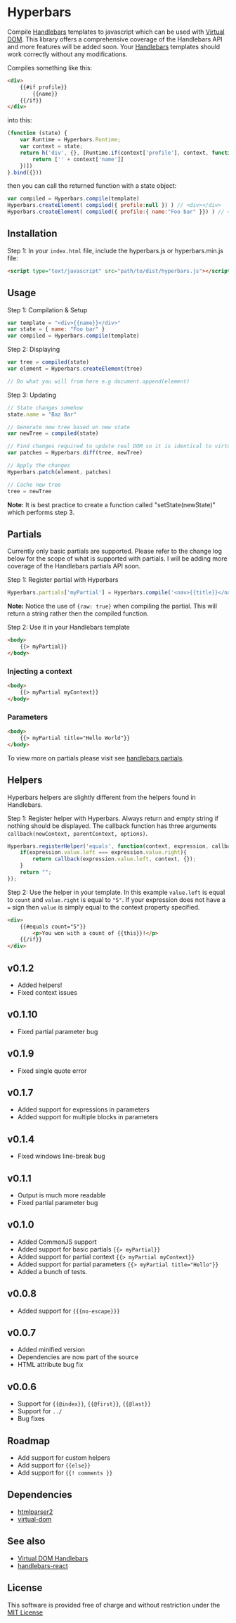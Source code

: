 # Hyperbars
Compile [Handlebars](http://handlebarsjs.com/) templates to javascript which can be used with [Virtual DOM](https://github.com/Matt-Esch/virtual-dom).
This library offers a comprehensive coverage of the Handlebars API and more features will be added soon. Your [Handlebars](http://handlebarsjs.com/) templates 
should work correctly without any modifications. 

Compiles something like this:
```html
<div>
    {{#if profile}}
        {{name}}
    {{/if}}
</div>
```

into this:
```js
(function (state) {
	var Runtime = Hyperbars.Runtime;
	var context = state;
	return h('div', {}, [Runtime.if(context['profile'], context, function (context, parent, options) {
		return ['' + context['name']]
	})])
}.bind({}))
```

then you can call the returned function with a state object:
```js
var compiled = Hyperbars.compile(template)
Hyperbars.createElement( compiled({ profile:null }) ) // <div></div>
Hyperbars.createElement( compiled({ profile:{ name:"Foo bar" }}) ) // <div>Foo bar</div>
```

## Installation
Step 1: In your `index.html` file, include the hyperbars.js or hyperbars.min.js file:
```html
<script type="text/javascript" src="path/to/dist/hyperbars.js"></script>
```

## Usage
Step 1: Compilation & Setup
```js
var template = "<div>{{name}}</div>"
var state = { name: "Foo bar" }
var compiled = Hyperbars.compile(template)
```
Step 2: Displaying
```js
var tree = compiled(state)
var element = Hyperbars.createElement(tree)

// Do what you will from here e.g document.append(element)
```
Step 3: Updating
```js
// State changes somehow
state.name = "Baz Bar"

// Generate new tree based on new state
var newTree = compiled(state)

// Find changes required to update real DOM so it is identical to virtual dom
var patches = Hyperbars.diff(tree, newTree)

// Apply the changes
Hyperbars.patch(element, patches)

// Cache new tree
tree = newTree
```
**Note:** It is best practice to create a function called "setState(newState)" which performs step 3.

## Partials
Currently only basic partials are supported. Please refer to the change log below for the scope of what is supported
with partials. I will be adding more coverage of the Handlebars partials API soon.

Step 1: Register partial with Hyperbars
```js
Hyperbars.partials['myPartial'] = Hyperbars.compile('<nav>{{title}}</nav>', {raw: true})
```
**Note:** Notice the use of `{raw: true}` when compiling the partial. This will return a string rather then the compiled function.

Step 2: Use it in your Handlebars template
```html
<body>
    {{> myPartial}}
</body>
```

### Injecting a context
```html
<body>
    {{> myPartial myContext}}
</body>
```

### Parameters
```html
<body>
    {{> myPartial title="Hello World"}}
</body>
```

To view more on partials please visit see [handlebars partials](http://handlebarsjs.com/partials.html).

## Helpers
Hyperbars helpers are slightly different from the helpers found in Handlebars. 

Step 1: Register helper with Hyperbars. Always return and empty string if nothing should be displayed. The callback
function has three arguments `callback(newContext, parentContext, options)`.
```js
Hyperbars.registerHelper('equals', function(context, expression, callback){
	if(expression.value.left === expression.value.right){
		return callback(expression.value.left, context, {});
	}
	return "";
});
```

Step 2: Use the helper in your template. In this example `value.left` is equal to `count` and `value.right` is equal
to `"5"`. If your expression does not have a `=` sign then `value` is simply equal to the context property specified.
```html
<div>
    {{#equals count="5"}}
        <p>You won with a count of {{this}}!</p>
    {{/if}}
</div>
```

## v0.1.2
* Added helpers!
* Fixed context issues

## v0.1.10
* Fixed partial parameter bug

## v0.1.9
* Fixed single quote error

## v0.1.7
* Added support for expressions in parameters
* Added support for multiple blocks in parameters

## v0.1.4
* Fixed windows line-break bug

## v0.1.1
* Output is much more readable
* Fixed partial parameter bug

## v0.1.0
* Added CommonJS support
* Added support for basic partials `{{> myPartial}}`
* Added support for partial context `{{> myPartial myContext}}`
* Added support for partial parameters `{{> myPartial title="Hello"}}`
* Added a bunch of tests.

## v0.0.8
* Added support for `{{{no-escape}}}`

## v0.0.7
* Added minified version
* Dependencies are now part of the source
* HTML attribute bug fix

## v0.0.6
* Support for `{{@index}}`, `{{@first}}`, `{{@last}}`
* Support for `../`
* Bug fixes

## Roadmap
* Add support for custom helpers
* Add support for `{{else}}`
* Add support for `{{! comments }}`

## Dependencies
* [htmlparser2](https://github.com/fb55/htmlparser2)
* [virtual-dom](https://github.com/Matt-Esch/virtual-dom)

## See also
* [Virtual DOM Handlebars](https://github.com/jchook/virtual-dom-handlebars)
* [handlebars-react](https://github.com/stevenvachon/handlebars-react)

## License
This software is provided free of charge and without restriction under the [MIT License](LICENSE)